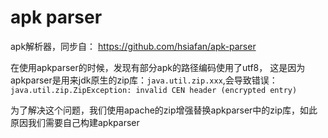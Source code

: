 # apk parser

apk解析器，同步自： https://github.com/hsiafan/apk-parser

在使用apkparser的时候，发现有部分apk的路径编码使用了utf8，
这是因为apkparser是用来jdk原生的zip库：``java.util.zip.xxx``,会导致错误：``java.util.zip.ZipException: invalid CEN header (encrypted entry)``

为了解决这个问题，我们使用apache的zip增强替换apkparser中的zip库，如此原因我们需要自己构建apkparser